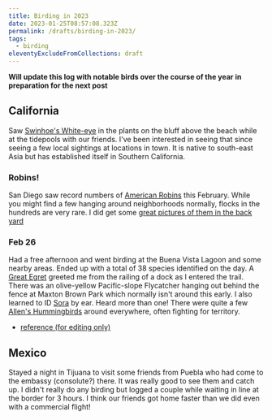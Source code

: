 ```yaml
---
title: Birding in 2023
date: 2023-01-25T08:57:08.323Z
permalink: /drafts/birding-in-2023/
tags:
  - birding
eleventyExcludeFromCollections: draft
---
```


**Will update this log with notable birds over the course of the year in preparation for the next post**

## California

Saw [Swinhoe's White-eye](https://ebird.org/species/swiwhe1/) in the plants on the bluff above the beach while at the tidepools with our friends. I've been interested in seeing that since seeing a few local sightings at locations in town. It is native to south-east Asia but has established itself in Southern California.

### Robins!

San Diego saw record numbers of [American Robins](https://ebird.org/species/amerob) this February. While you might find a few hanging around neighborhoods normally, flocks in the hundreds are very rare. I did get some [great pictures of them in the back yard](/posts/2023/02/18/robin/)

### Feb 26

Had a free afternoon and went birding at the Buena Vista Lagoon and some nearby areas. Ended up with a total of 38 species identified on the day. A [Great Egret](https://ebird.org/species/greegr/) greeted me from the railing of a dock as I entered the trail. There was an olive-yellow Pacific-slope Flycatcher hanging out behind the fence at Maxton Brown Park which normally isn't around this early. I also learned to ID [Sora](https://ebird.org/species/sora/) by ear. Heard more than one! There were quite a few [Allen's Hummingbirds](https://ebird.org/species/allhum/) around everywhere, often fighting for territory.

* [reference (for editing only)](https://ebird.org/lifelist?year=2023&time=day&m=2&d=26)

## Mexico

Stayed a night in Tijuana to visit some friends from Puebla who had come to the embassy (consolute?) there. It was really good to see them and catch up. I didn't really do any birding but logged a couple while waiting in line at the border for 3 hours. I think our friends got home faster than we did even with a commercial flight!
